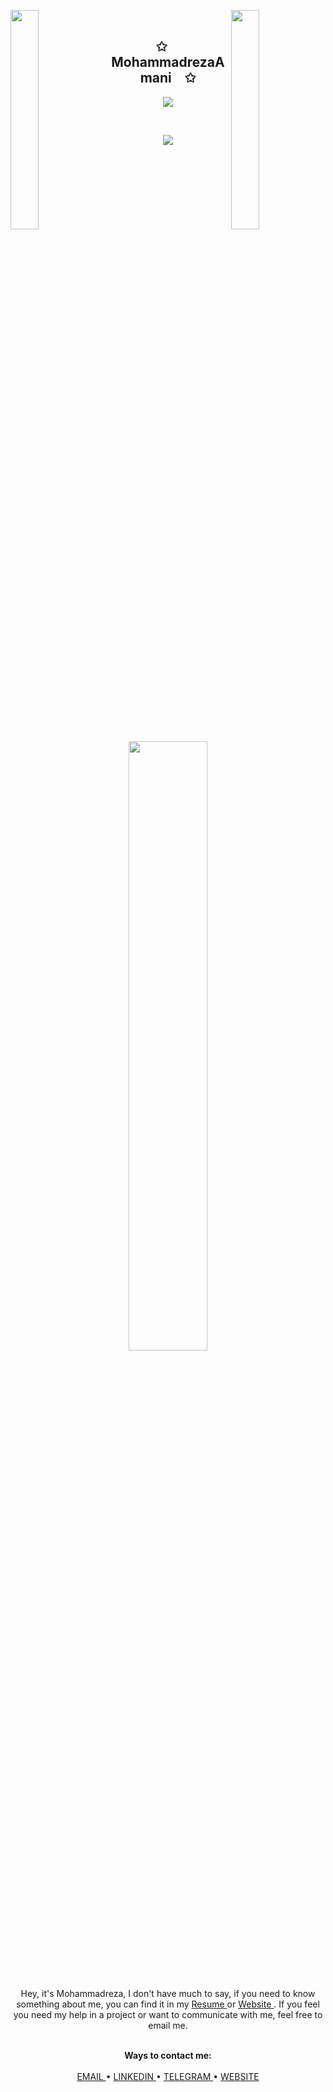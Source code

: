<img align="left" src="https://user-images.githubusercontent.com/65187002/144930161-2f783401-8d27-4fdf-a2f7-cc0ba32f1f1f.gif" width="30%" style="display:inline;"><img align="right" src="https://user-images.githubusercontent.com/65187002/144930161-2f783401-8d27-4fdf-a2f7-cc0ba32f1f1f.gif" width="30%" style="display:inline;">
<br>
<p align="center">
    <h2 align="center">✩&emsp;MohammadrezaAmani&emsp;✩</h2>
</p>
<p align="center">
    <img src="https://readme-typing-svg.herokuapp.com/?lines=just+code+it;and+Love+MA&font=Fira%20Code&color=%23D62F79&center=true&width=280&height=50">
</p>
<br>
<p align="center">
    <img id="preview" src="https://komarev.com/ghpvc/?username=MohammadrezaAmani&color=grey">
</p>
<p align="center">
<!--     <a href="https://leetcode.com/drknzz/"><img width="48%" src="https://leetcode.card.workers.dev/MohammadrezaAmani?theme=dark&font=baloo&extension=null&border=2&border_radius=8"></a> -->
    <a href="https://github.com/MohammadrezaAmani"><img width="50%" src="https://github-readme-stats.vercel.app/api/top-langs/?username=MohammadrezaAmani&theme=dark&hide=html,css,cmake&layout=compact&langs_count=5&bg_color=101010&hide_title=true"></a>
</p>
<br>
<p align="center">
Hey, it's Mohammadreza, I don't have much to say, if you need to know something about me, you can find it in my <a href="./CVFiles/MohammadrezaAmaniCV.V3.0.1.en.pdf"> Resume </a> or <a href="https://MohammadrezaAmani.github.io/"> Website </a>. 
If you feel you need my help in a project or want to communicate with me, feel free to email me.
</p>
<p align="center">
    <br>
    <b>Ways to contact me:</b>
    <br>
    <br>
    <a href="mailto:More.Amani@yahoo.com">
        EMAIL
    </a>
    •
    <a href="https://www.linkedin.com/in/mohammadreza-amani">
        LINKEDIN
    </a>
    •
    <a href="https://t.me/MRAGHH">
        TELEGRAM
    </a>
    •
    <a href="https://MohammadrezaAmani.github.io/">
        WEBSITE
    </a>
</p>
<br>
